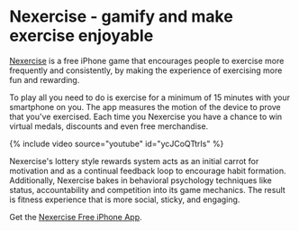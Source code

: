 # Nexercise - gamify and make exercise enjoyable

<a href="http://www.nexercise.com/">Nexercise</a> is a free iPhone game that encourages people to exercise more frequently and consistently, by making the experience of exercising more fun and rewarding.

To play all you need to do is exercise for a minimum of 15 minutes with your smartphone on you. The app measures the motion of the device to prove that you've exercised. Each time you Nexercise you have a chance to win virtual medals, discounts and even free merchandise.

{% include video source="youtube" id="ycJCoQTtrIs" %}

Nexercise's lottery style rewards system acts as an initial carrot for motivation and as a continual feedback loop to encourage habit formation.  Additionally, Nexercise bakes in behavioral psychology techniques like status, accountability and competition into its game mechanics.  The result is fitness experience that is more social, sticky, and engaging.

Get the <a href="http://itunes.apple.com/us/app/nexercise/id417348701">Nexercise Free iPhone App</a>.
